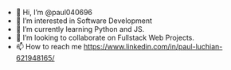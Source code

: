 - 👋 Hi, I’m @paul040696
- 👀 I’m interested in Software Development
- 🌱 I’m currently learning Python and JS.
- 💞️ I’m looking to collaborate on Fullstack Web Projects.
- 📫 How to reach me https://www.linkedin.com/in/paul-luchian-621948165/

<!---
paul040696/paul040696 is a ✨ special ✨ repository because its `README.md` (this file) appears on your GitHub profile.
You can click the Preview link to take a look at your changes.
--->
